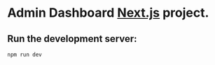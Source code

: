# Admin Dashboard [Next.js](https://nextjs.org/) project.

## Run the development server:

```bash
npm run dev
```
